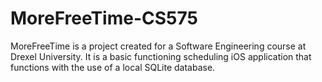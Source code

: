 # MoreFreeTime-CS575

MoreFreeTime is a project created for a Software Engineering course at Drexel University. It is a basic functioning scheduling iOS application that functions with the use of a local SQLite database. 
